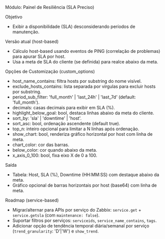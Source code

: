 Módulo: Painel de Resiliência (SLA Preciso)

Objetivo
- Exibir a disponibilidade (SLA) desconsiderando períodos de manutenção.

Versão atual (host-based)
- Cálculo host-based usando eventos de PING (correlação de problemas) para apurar SLA por host.
- Usa a meta de SLA do cliente (se definida) para realce abaixo da meta.

Opções de Customização (custom_options)
- host_name_contains: filtra hosts por substring do nome visível.
- exclude_hosts_contains: lista separada por vírgulas para excluir hosts por substring.
- period_sub_filter: 'full_month' | 'last_24h' | 'last_7d' (default: 'full_month').
- decimals: casas decimais para exibir em SLA (%).
- highlight_below_goal: bool, destaca linhas abaixo da meta do cliente.
- sort_by: 'sla' | 'downtime' | 'host'.
- sort_asc: bool, ordenação ascendente (default true).
- top_n: inteiro opcional para limitar a N linhas após ordenação.
- show_chart: bool, renderiza gráfico horizontal por host com linha de meta.
- chart_color: cor das barras.
- below_color: cor quando abaixo da meta.
- x_axis_0_100: bool, fixa eixo X de 0 a 100.

Saída
- Tabela: Host, SLA (%), Downtime (HH:MM:SS) com destaque abaixo da meta.
- Gráfico opcional de barras horizontais por host (base64) com linha de meta.

Roadmap (service-based)
- Migrar/alternar para APIs por serviço do Zabbix: `service.get` + `service.getsla` (com `maintenance: false`).
- Suportar filtros por serviços: `serviceids`, `service_name_contains`, `tags`.
- Adicionar opção de tendência temporal diária/semanal por serviço (`trend_granularity`: 'D'|'W') e `show_trend`.

